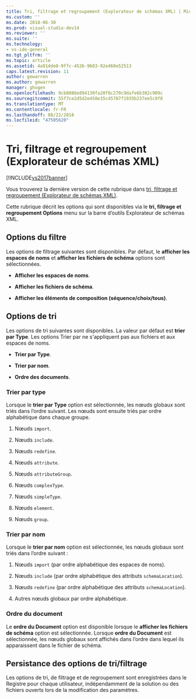 ```yaml
---
title: Tri, filtrage et regroupement (Explorateur de schémas XML) | Microsoft Docs
ms.custom: ''
ms.date: 2018-06-30
ms.prod: visual-studio-dev14
ms.reviewer: ''
ms.suite: ''
ms.technology:
- vs-ide-general
ms.tgt_pltfrm: ''
ms.topic: article
ms.assetid: 4a914de0-9ffc-4526-9603-92e460e52513
caps.latest.revision: 11
author: gewarren
ms.author: gewarren
manager: ghogen
ms.openlocfilehash: 9cb8086e894130fa20f8c270c9dafe6b302c989c
ms.sourcegitcommit: 55f7ce2d5d2e458e35c45787f1935b237ee5c9f8
ms.translationtype: MT
ms.contentlocale: fr-FR
ms.lasthandoff: 08/22/2018
ms.locfileid: "47505620"
---
```

# <a name="sorting-filtering-and-grouping-xml-schema-explorer"></a>Tri, filtrage et regroupement (Explorateur de schémas XML)
[!INCLUDE[vs2017banner](../includes/vs2017banner.md)]

Vous trouverez la dernière version de cette rubrique dans [tri, filtrage et regroupement (Explorateur de schémas XML)](https://docs.microsoft.com/visualstudio/xml-tools/sorting-filtering-and-grouping-xml-schema-explorer).  
  
  
Cette rubrique décrit les options qui sont disponibles via le **tri, filtrage et regroupement Options** menu sur la barre d’outils Explorateur de schémas XML.  
  
## <a name="filter-options"></a>Options du filtre  
 Les options de filtrage suivantes sont disponibles. Par défaut, le **afficher les espaces de noms** et **afficher les fichiers de schéma** options sont sélectionnées.  
  
-   **Afficher les espaces de noms**.  
  
-   **Afficher les fichiers de schéma**.  
  
-   **Afficher les éléments de composition (séquence/choix/tous)**.  
  
## <a name="sorting-options"></a>Options de tri  
 Les options de tri suivantes sont disponibles. La valeur par défaut est **trier par Type**. Les options Trier par ne s'appliquent pas aux fichiers et aux espaces de noms.  
  
-   **Trier par Type**.  
  
-   **Trier par nom**.  
  
-   **Ordre des documents**.  
  
### <a name="sort-by-type"></a>Trier par type  
 Lorsque le **trier par Type** option est sélectionnée, les nœuds globaux sont triés dans l’ordre suivant. Les nœuds sont ensuite triés par ordre alphabétique dans chaque groupe.  
  
1.  Nœuds `import`.  
  
2.  Nœuds `include`.  
  
3.  Nœuds `redefine`.  
  
4.  Nœuds `attribute`.  
  
5.  Nœuds `attributeGroup`.  
  
6.  Nœuds `complexType`.  
  
7.  Nœuds `simpleType`.  
  
8.  Nœuds `element`.  
  
9. Nœuds `group`.  
  
### <a name="sort-by-name"></a>Trier par nom  
 Lorsque le **trier par nom** option est sélectionnée, les nœuds globaux sont triés dans l’ordre suivant :  
  
1.  Nœuds `import` (par ordre alphabétique des espaces de noms).  
  
2.  Nœuds `include` (par ordre alphabétique des attributs `schemaLocation`).  
  
3.  Nœuds `redefine` (par ordre alphabétique des attributs `schemaLocation`).  
  
4.  Autres nœuds globaux par ordre alphabétique.  
  
### <a name="document-order"></a>Ordre du document  
 Le **ordre du Document** option est disponible lorsque le **afficher les fichiers de schéma** option est sélectionnée. Lorsque **ordre du Document** est sélectionnée, les nœuds globaux sont affichés dans l’ordre dans lequel ils apparaissent dans le fichier de schéma.  
  
## <a name="persisting-sortfilter-options"></a>Persistance des options de tri/filtrage  
 Les options de tri, de filtrage et de regroupement sont enregistrées dans le Registre pour chaque utilisateur, indépendamment de la solution ou des fichiers ouverts lors de la modification des paramètres.





